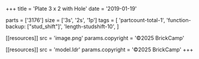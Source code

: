 +++
title = 'Plate 3 x 2 with Hole'
date  = '2019-01-19'

parts = ['3176']
size  = ['3s', '2s', '1p']
tags  = [
  'partcount-total-1',
  'function-backup: ["stud_shift"]',
  'length-studshift-10',
]

[[resources]]
src              = 'image.png'
params.copyright = '©2025 BrickCamp'

[[resources]]
src              = 'model.ldr'
params.copyright = '©2025 BrickCamp'
+++
